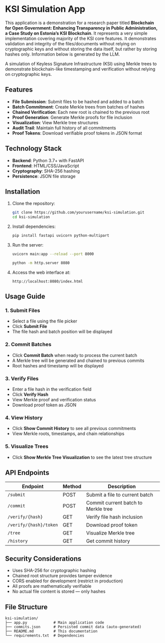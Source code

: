 # KSI Simulation App

This application is a demonstration for a research paper titled **Blockchain for Open Government: Enhancing Transparency in Public Administration, a Case Study on Estonia’s KSI Blockchain**. It represents a very simple implementation covering majority of the KSI core features. It demonstrates validation and integrity of the files/documents without relying on cryptographic keys and without storing the data itself, but rather by storing hashes only. Information below is generated by the LLM.

A simulation of Keyless Signature Infrastructure (KSI) using Merkle trees to demonstrate blockchain-like timestamping and verification without relying on cryptographic keys.

## Features

- **File Submission**: Submit files to be hashed and added to a batch
- **Batch Commitment**: Create Merkle trees from batches of hashes
- **Chained Verification**: Each new root is chained to the previous root
- **Proof Generation**: Generate Merkle proofs for file inclusion
- **Visualization**: View Merkle tree structures
- **Audit Trail**: Maintain full history of all commitments
- **Proof Tokens**: Download verifiable proof tokens in JSON format

## Technology Stack

- **Backend**: Python 3.7+ with FastAPI
- **Frontend**: HTML/CSS/JavaScript
- **Cryptography**: SHA-256 hashing
- **Persistence**: JSON file storage

## Installation

1. Clone the repository:

    ```bash
    git clone https://github.com/yourusername/ksi-simulation.git
    cd ksi-simulation
    ```

2. Install dependencies:

    ```bash
    pip install fastapi uvicorn python-multipart
    ```

3. Run the server:

    ```bash
    uvicorn main:app --reload --port 8000
    ```

    ```bash
    python -m http.server 8080
    ```

4. Access the web interface at:

    ```
    http://localhost:8080/index.html
    ```

## Usage Guide

### 1. Submit Files

- Select a file using the file picker
- Click **Submit File**
- The file hash and batch position will be displayed

### 2. Commit Batches

- Click **Commit Batch** when ready to process the current batch
- A Merkle tree will be generated and chained to previous commits
- Root hashes and timestamp will be displayed

### 3. Verify Files

- Enter a file hash in the verification field
- Click **Verify Hash**
- View Merkle proof and verification status
- Download proof token as JSON

### 4. View History

- Click **Show Commit History** to see all previous commitments
- View Merkle roots, timestamps, and chain relationships

### 5. Visualize Trees

- Click **Show Merkle Tree Visualization** to see the latest tree structure

## API Endpoints

| Endpoint               | Method | Description                   |
|------------------------|--------|-------------------------------|
| `/submit`              | POST   | Submit a file to current batch |
| `/commit`              | POST   | Commit current batch to Merkle tree |
| `/verify/{hash}`       | GET    | Verify file hash inclusion     |
| `/verify/{hash}/token` | GET    | Download proof token           |
| `/tree`                | GET    | Visualize Merkle tree          |
| `/history`             | GET    | Get commit history             |

## Security Considerations

- Uses SHA-256 for cryptographic hashing
- Chained root structure provides tamper evidence
- CORS enabled for development (restrict in production)
- All proofs are mathematically verifiable
- No actual file content is stored — only hashes

## File Structure

```plaintext
ksi-simulation/
├── app.py            # Main application code
├── commits.json      # Persisted commit data (auto-generated)
├── README.md         # This documentation
└── requirements.txt  # Dependencies
